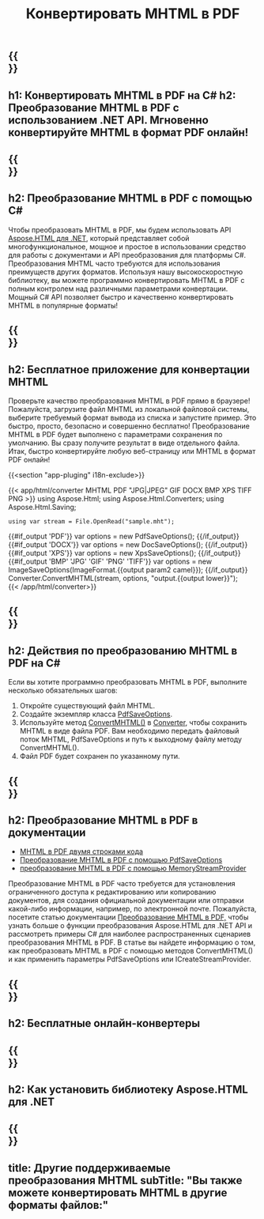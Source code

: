 ﻿---
translation: true
template: /templates/_template-conversion-child.md
title: Конвертировать MHTML в PDF
description: Конвертировать MHTML в PDF на C#. Легко используйте API в любом приложении .NET. Попробуйте онлайн-конвертер MHTML в PDF бесплатно!
url: /net/conversion/mhtml-to-pdf/
family: html
platformtag: net
feature: conversion
informat: MHTML
outformat: PDF
otherformats: DOCX XPS GIF JPEG PNG TIFF BMP
---

{{<section banner>}}
---
h1: Конвертировать MHTML в PDF на C#
h2: Преобразование MHTML в PDF с использованием .NET API. Мгновенно конвертируйте MHTML в формат PDF онлайн!
---

{{<section overview>}}
---
h2: Преобразование MHTML в PDF с помощью C#
---

Чтобы преобразовать MHTML в PDF, мы будем использовать API [Aspose.HTML для .NET](https://products.aspose.com/html/net/), который представляет собой многофункциональное, мощное и простое в использовании средство для работы с документами и API преобразования для платформы C#. Преобразования MHTML часто требуются для использования преимуществ других форматов. Используя нашу высокоскоростную библиотеку, вы можете программно конвертировать MHTML в PDF с полным контролем над различными параметрами конвертации. Мощный C# API позволяет быстро и качественно конвертировать MHTML в популярные форматы!

{{<section demos>}}
---
h2: Бесплатное приложение для конвертации MHTML
---

Проверьте качество преобразования MHTML в PDF прямо в браузере! Пожалуйста, загрузите файл MHTML из локальной файловой системы, выберите требуемый формат вывода из списка и запустите пример. Это быстро, просто, безопасно и совершенно бесплатно! Преобразование MHTML в PDF будет выполнено с параметрами сохранения по умолчанию. Вы сразу получите результат в виде отдельного файла. Итак, быстро конвертируйте любую веб-страницу или MHTML в формат PDF онлайн!

{{<section "app-pluging" i18n-exclude>}}

{{< app/html/converter MHTML PDF "JPG|JPEG" GIF DOCX BMP XPS TIFF PNG >}}
using Aspose.Html;
using Aspose.Html.Converters;
using Aspose.Html.Saving;

    using var stream = File.OpenRead("sample.mht");
{{#if_output 'PDF'}}
    var options = new PdfSaveOptions();
{{/if_output}}
{{#if_output 'DOCX'}}
    var options = new DocSaveOptions();
{{/if_output}}
{{#if_output 'XPS'}}
    var options = new XpsSaveOptions();
{{/if_output}}
{{#if_output 'BMP' 'JPG' 'GIF' 'PNG' 'TIFF'}}
    var options = new ImageSaveOptions(ImageFormat.{{output param2 camel}});
{{/if_output}}
    Converter.ConvertMHTML(stream, options, "output.{{output lower}}");   
{{< /app/html/converter>}} 


{{<section steps>}}
---
h2: Действия по преобразованию MHTML в PDF на C#
---

Если вы хотите программно преобразовать MHTML в PDF, выполните несколько обязательных шагов:
1. Откройте существующий файл MHTML.
1. Создайте экземпляр класса [PdfSaveOptions](https://reference.aspose.com/html/net/aspose.html.saving/pdfsaveoptions).
1. Используйте метод [ConvertMHTML()](https://reference.aspose.com/html/net/aspose.html.converters.converter/convertmhtml/methods/29) в [Converter](https://reference.aspose.com/html/net/aspose.html.converters/converter), чтобы сохранить MHTML в виде файла PDF. Вам необходимо передать файловый поток MHTML, PdfSaveOptions и путь к выходному файлу методу ConvertMHTML().
1. Файл PDF будет сохранен по указанному пути.

{{<section documentation>}}
---
h2: Преобразование MHTML в PDF в документации
---

  - <a href="https://docs.aspose.com/html/net/converting-between-formats/mhtml-to-pdf/#mhtml-to-pdf-by-two-lines-of-code" target="_blank">MHTML в PDF двумя строками кода</a>
  - <a href="https://docs.aspose.com/html/net/converting-between-formats/mhtml-to-pdf/#convert-mhtml-to-pdf-using-pdfsaveoptions" target="_blank" >Преобразование MHTML в PDF с помощью PdfSaveOptions</a>
  - <a href="https://docs.aspose.com/html/net/converting-between-formats/mhtml-to-pdf/#output-stream-providers" target="_blank">преобразование MHTML в PDF с помощью MemoryStreamProvider</a>

Преобразование MHTML в PDF часто требуется для установления ограниченного доступа к редактированию или копированию документов, для создания официальной документации или отправки какой-либо информации, например, по электронной почте. Пожалуйста, посетите статью документации [Преобразование MHTML в PDF,](https://docs.aspose.com/html/net/converting-between-formats/mhtml-to-pdf/) чтобы узнать больше о функции преобразования Aspose.HTML для .NET API и рассмотреть примеры C# для наиболее распространенных сценариев преобразования MHTML в PDF. В статье вы найдете информацию о том, как преобразовать MHTML в PDF с помощью методов ConvertMHTML() и как применить параметры PdfSaveOptions или ICreateStreamProvider.

{{<section online-converters>}}
---
h2: Бесплатные онлайн-конвертеры
---

{{<section get-started>}}
---
h2: Как установить библиотеку Aspose.HTML для .NET
---

{{<section other-conversions>}}
---
title: Другие поддерживаемые преобразования MHTML
subTitle: "Вы также можете конвертировать MHTML в другие форматы файлов:"
---
